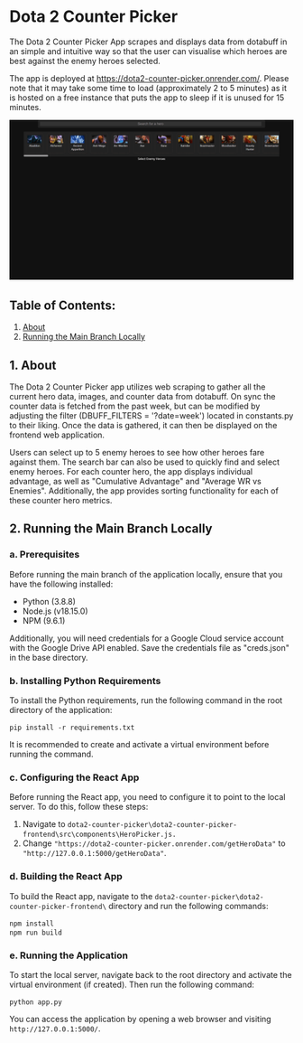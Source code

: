 # **Dota 2 Counter Picker**
The Dota 2 Counter Picker App scrapes and displays data from dotabuff in an simple and intuitive way so that the user can visualise which heroes are best against the enemy heroes selected.

The app is deployed at https://dota2-counter-picker.onrender.com/. Please note that it may take some time to load (approximately 2 to 5 minutes) as it is hosted on a free instance that puts the app to sleep if it is unused for 15 minutes.

<p align="center">
    <a href="https://dota2-counter-picker.onrender.com/">
        <img src = "demo-gif/demo.gif">
    </a>
</p>

## **Table of Contents:**

1. <a href="#1-about">About</a>
2. <a href="#2-running-the-main-branch-locally">Running the Main Branch Locally</a>

## <a>**1. About**</a>

The Dota 2 Counter Picker app utilizes web scraping to gather all the current hero data, images, and counter data from dotabuff. On sync the counter data is fetched from the past week, but can be modified by adjusting the filter (DBUFF_FILTERS = '?date=week') located in constants.py to their liking. Once the data is gathered, it can then be displayed on the frontend web application.

Users can select up to 5 enemy heroes to see how other heroes fare against them. The search bar can also be used to quickly find and select enemy heroes. For each counter hero, the app displays individual advantage, as well as "Cumulative Advantage" and "Average WR vs Enemies". Additionally, the app provides sorting functionality for each of these counter hero metrics.

## <a>**2. Running the Main Branch Locally**</a>

### a. Prerequisites
Before running the main branch of the application locally, ensure that you have the following installed:
- Python (3.8.8)
- Node.js (v18.15.0)
- NPM (9.6.1)

Additionally, you will need credentials for a Google Cloud service account with the Google Drive API enabled. Save the credentials file as "creds.json" in the base directory.

### b. Installing Python Requirements
To install the Python requirements, run the following command in the root directory of the application:
```
pip install -r requirements.txt
```
It is recommended to create and activate a virtual environment before running the command.

### c. Configuring the React App
Before running the React app, you need to configure it to point to the local server. To do this, follow these steps:
1. Navigate to `dota2-counter-picker\dota2-counter-picker-frontend\src\components\HeroPicker.js.`
2. Change `"https://dota2-counter-picker.onrender.com/getHeroData"` to `"http://127.0.0.1:5000/getHeroData"`.

### d. Building the React App
To build the React app, navigate to the `dota2-counter-picker\dota2-counter-picker-frontend\` directory and run the following commands:
```
npm install
npm run build
```

### e. Running the Application
To start the local server, navigate back to the root directory and activate the virtual environment (if created). Then run the following command:
```
python app.py
```
You can access the application by opening a web browser and visiting `http://127.0.0.1:5000/`.
